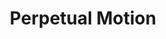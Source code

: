 ---
layout: gallery
title: Perpetual Motion
category: portfolio
image: perpetual-two
info: Photograph from the Perpetual Motion series of images; book details to follow. The series was influenced by a number of photographers including Hiroshi Sugimoto, and his beautifully subtle <a href='http://www.sugimotohiroshi.com/architecture.html'>Architecture</a> and <a href='http://www.sugimotohiroshi.com/seascape.html'>Seascapes</a>. Nikon D70s / Manfrotto 241V
---